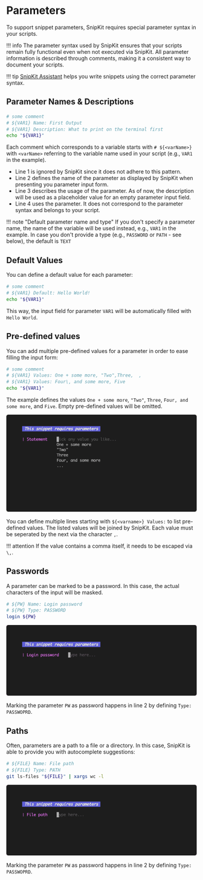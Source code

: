 # Parameters

To support snippet parameters, SnipKit requires special parameter syntax in your scripts.

!!! info 
    The parameter syntax used by SnipKit ensures that your scripts remain fully functional even when not executed via SnipKit. All parameter information is described through comments, making it a consistent way to document your scripts.

!!! tip 
    [SnipKit Assistant][assistant] helps you write snippets using the correct parameter syntax.

[assistant]: ../assistant/index.md

## Parameter Names & Descriptions

```sh linenums="1" title="Example snippet"
# some comment
# ${VAR1} Name: First Output
# ${VAR1} Description: What to print on the terminal first
echo "${VAR1}"
```

Each comment which corresponds to a variable starts with `# ${<varName>}` with `<varName>` referring to the variable name
used in your script (e.g., `VAR1` in the example).

- Line 1 is ignored by SnipKit since it does not adhere to this pattern.
- Line 2 defines the name of the parameter as displayed by SnipKit when presenting you parameter input form.
- Line 3 describes the usage of the parameter. As of now, the description will be used as a placeholder value for an empty
  parameter input field.
- Line 4 uses the parameter. It does not correspond to the parameter syntax and belongs to your script.

!!! note "Default parameter name and type"
    If you don't specify a parameter name, the name of the variable will be used instead, e.g., `VAR1` in the example.
    In case you don't provide a type (e.g., `PASSWORD` or `PATH` - see below), the default is `TEXT`

## Default Values

You can define a default value for each parameter:

```sh linenums="1" title="Example snippet with a parameter default value"
# some comment
# ${VAR1} Default: Hello World!
echo "${VAR1}"
```

This way, the input field for parameter `VAR1` will be automatically filled with `Hello World`.

## Pre-defined values

You can add multiple pre-defined values for a parameter in order to ease filling the input form:

```sh linenums="1" title="Example snippet with pre-defined values for a parameter"
# some comment
# ${VAR1} Values: One + some more, "Two",Three,  ,
# ${VAR1} Values: Four\, and some more, Five
echo "${VAR1}"
```

The example defines the values `One + some more`, `"Two"`, `Three`, `Four, and some more`, and `Five`. Empty pre-defined
values will be omitted.

![Demo](../images/param-example-predefined-values.gif)

You can define multiple lines starting with `${<varname>} Values:` to list pre-defined values. The listed values will be
joined by SnipKit. Each value must be seperated by the next via the character `,`.

!!! attention 
    If the value contains a comma itself, it needs to be escaped via `\,`.

## Passwords

A parameter can be marked to be a password. In this case, the actual characters of the input will be masked.

```sh linenums="1" title="Example snippet with a PASSWORD parameter"
# ${PW} Name: Login password
# ${PW} Type: PASSWORD
login ${PW}
```

![Demo](../images/param-example-password.gif)

Marking the parameter `PW` as password happens in line 2 by defining `Type: PASSWOPRD`.

## Paths

Often, parameters are a path to a file or a directory. In this case, SnipKit is able to provide you with autocomplete
suggestions:

```sh linenums="1" title="Example snippet with a PATH parameters"
# ${FILE} Name: File path
# ${FILE} Type: PATH
git ls-files "${FILE}" | xargs wc -l
```

![Demo](../images/param-example-path.gif)

Marking the parameter `PW` as password happens in line 2 by defining `Type: PASSWOPRD`.

